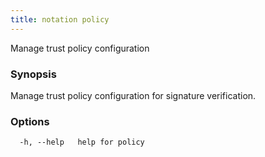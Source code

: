```yaml
---
title: notation policy
---
```


Manage trust policy configuration

### Synopsis

Manage trust policy configuration for signature verification.

### Options

```console
  -h, --help   help for policy
```

